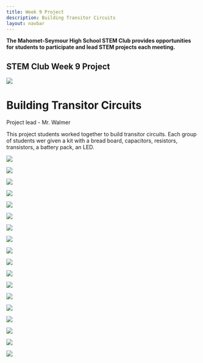 ```yaml
---
title: Week 9 Project
description: Building Transitor Circuits
layout: navbar
---
```


**The Mahomet-Seymour High School STEM Club provides opportunities for students to participate and lead STEM projects each meeting.** 


## **STEM Club Week 9 Project**

![](images/STEMClubProjectWeek9A.jepg)

# **Building Transitor Circuits**

Project lead - Mr. Walmer

                                                                                      

This project students worked together to build transitor circuits. 
Each group of students wer given a kit with a bread board, capacitors, resistors, transistors, a battery pack, an LED.
                                                                                         
![](images/STEMClubProjectWeek9B.jpeg)                                                                                                    
                                                                                                         
                                                                                                                
![](images/STEMClubProjectWeek9C.jpeg)                                                                    

![](images/STEMClubProjectWeek9D.jpeg)

![](images/STEMClubProjectWeek9E.jpeg)

![](images/STEMClubProjectWeek9F.jpeg)

![](images/STEMClubProjectWeek9G.jpeg)

![](images/STEMClubProjectWeek9H.jpeg)                                                                    

![](images/STEMClubProjectWeek9I.jpeg)

![](images/STEMClubProjectWeek9J.jpeg)

![](images/STEMClubProjectWeek9K.jpeg)

![](images/STEMClubProjectWeek9L.jpeg)

![](images/STEMClubProjectWeek9M.jpeg)                                                                    

![](images/STEMClubProjectWeek9N.jpeg)

![](images/STEMClubProjectWeek9O.jpeg)

![](images/STEMClubProjectWeek9P.jpeg)

![](images/STEMClubProjectWeek9Q.jpeg)

![](images/STEMClubProjectWeek9R.jpeg)                                                                    

![](images/STEMClubProjectWeek9S.jpeg)
